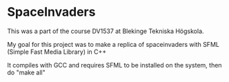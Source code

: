# SpaceInvaders

This was a part of the course DV1537 at Blekinge Tekniska Högskola.

My goal for this project was to make a replica of spaceinvaders with SFML (Simple Fast Media Library) in C++

It compiles with GCC and requires SFML to be installed on the system, then do "make all"
